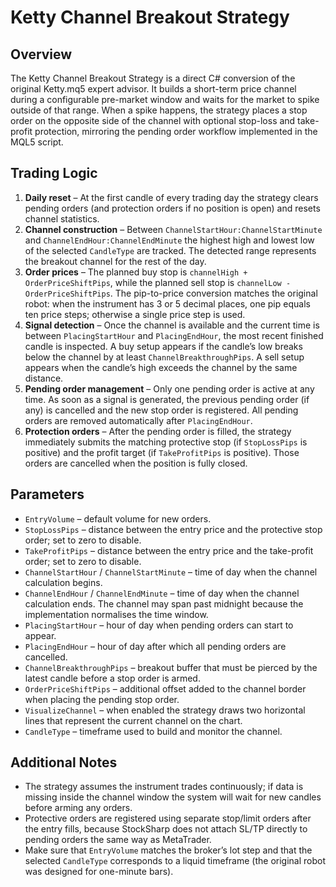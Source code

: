 # Ketty Channel Breakout Strategy

## Overview
The Ketty Channel Breakout Strategy is a direct C# conversion of the original Ketty.mq5 expert advisor. It builds a short-term price channel during a configurable pre-market window and waits for the market to spike outside of that range. When a spike happens, the strategy places a stop order on the opposite side of the channel with optional stop-loss and take-profit protection, mirroring the pending order workflow implemented in the MQL5 script.

## Trading Logic
1. **Daily reset** – At the first candle of every trading day the strategy clears pending orders (and protection orders if no position is open) and resets channel statistics.
2. **Channel construction** – Between `ChannelStartHour:ChannelStartMinute` and `ChannelEndHour:ChannelEndMinute` the highest high and lowest low of the selected `CandleType` are tracked. The detected range represents the breakout channel for the rest of the day.
3. **Order prices** – The planned buy stop is `channelHigh + OrderPriceShiftPips`, while the planned sell stop is `channelLow - OrderPriceShiftPips`. The pip-to-price conversion matches the original robot: when the instrument has 3 or 5 decimal places, one pip equals ten price steps; otherwise a single price step is used.
4. **Signal detection** – Once the channel is available and the current time is between `PlacingStartHour` and `PlacingEndHour`, the most recent finished candle is inspected. A buy setup appears if the candle’s low breaks below the channel by at least `ChannelBreakthroughPips`. A sell setup appears when the candle’s high exceeds the channel by the same distance.
5. **Pending order management** – Only one pending order is active at any time. As soon as a signal is generated, the previous pending order (if any) is cancelled and the new stop order is registered. All pending orders are removed automatically after `PlacingEndHour`.
6. **Protection orders** – After the pending order is filled, the strategy immediately submits the matching protective stop (if `StopLossPips` is positive) and the profit target (if `TakeProfitPips` is positive). Those orders are cancelled when the position is fully closed.

## Parameters
- `EntryVolume` – default volume for new orders.
- `StopLossPips` – distance between the entry price and the protective stop order; set to zero to disable.
- `TakeProfitPips` – distance between the entry price and the take-profit order; set to zero to disable.
- `ChannelStartHour` / `ChannelStartMinute` – time of day when the channel calculation begins.
- `ChannelEndHour` / `ChannelEndMinute` – time of day when the channel calculation ends. The channel may span past midnight because the implementation normalises the time window.
- `PlacingStartHour` – hour of day when pending orders can start to appear.
- `PlacingEndHour` – hour of day after which all pending orders are cancelled.
- `ChannelBreakthroughPips` – breakout buffer that must be pierced by the latest candle before a stop order is armed.
- `OrderPriceShiftPips` – additional offset added to the channel border when placing the pending stop order.
- `VisualizeChannel` – when enabled the strategy draws two horizontal lines that represent the current channel on the chart.
- `CandleType` – timeframe used to build and monitor the channel.

## Additional Notes
- The strategy assumes the instrument trades continuously; if data is missing inside the channel window the system will wait for new candles before arming any orders.
- Protective orders are registered using separate stop/limit orders after the entry fills, because StockSharp does not attach SL/TP directly to pending orders the same way as MetaTrader.
- Make sure that `EntryVolume` matches the broker’s lot step and that the selected `CandleType` corresponds to a liquid timeframe (the original robot was designed for one-minute bars).
